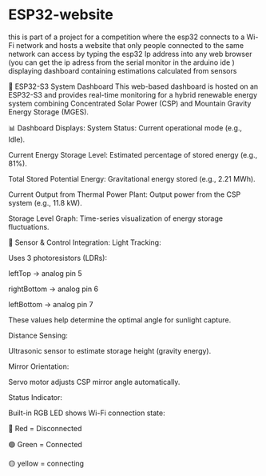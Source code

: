 # ESP32-website
this is part of a project for a competition where the esp32 connects to a Wi-Fi network and hosts a website that only people connected to the same network can access by typing the esp32 Ip address into any web browser (you can get the ip adress from the serial monitor in the arduino ide )
displaying dashboard containing estimations calculated from sensors 

🔋 ESP32-S3 System Dashboard
This web-based dashboard is hosted on an ESP32-S3 and provides real-time monitoring for a hybrid renewable energy system combining Concentrated Solar Power (CSP) and Mountain Gravity Energy Storage (MGES).

📊 Dashboard Displays:
System Status: Current operational mode (e.g., Idle).

Current Energy Storage Level: Estimated percentage of stored energy (e.g., 81%).

Total Stored Potential Energy: Gravitational energy stored (e.g., 2.21 MWh).

Current Output from Thermal Power Plant: Output power from the CSP system (e.g., 11.8 kW).

Storage Level Graph: Time-series visualization of energy storage fluctuations.

🔧 Sensor & Control Integration:
Light Tracking:

Uses 3 photoresistors (LDRs):

leftTop → analog pin 5

rightBottom → analog pin 6

leftBottom → analog pin 7


These values help determine the optimal angle for sunlight capture.

Distance Sensing:

Ultrasonic sensor to estimate storage height (gravity energy).

Mirror Orientation:

Servo motor adjusts CSP mirror angle automatically.

Status Indicator:

Built-in RGB LED shows Wi-Fi connection state:

🔴 Red = Disconnected

🟢 Green = Connected

🟡 yellow = connecting

